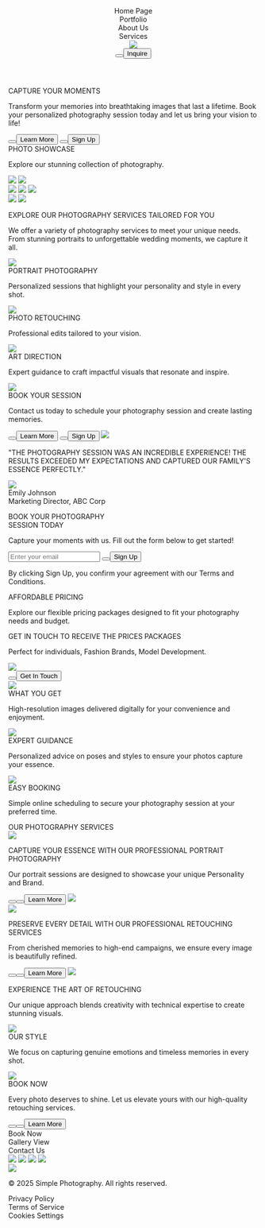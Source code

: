 <!DOCTYPE html>
<html>
  <head>
    <meta name="viewport" content="width=device-width, initial-scale=1" />
    <meta charset="utf-8" />
    <link rel="stylesheet" href="globals.css" />
    <link rel="stylesheet" href="styleguide.css" />
    <link rel="stylesheet" href="style.css" />
  </head>
  <body>
    <div class="home-page">
      <div class="frame">
        <div class="navbar">
          <header class="header">
            <div class="container">
              <div class="content">
                <div class="company-logo"><div class="logo-wide"></div></div>
                <div class="column">
                  <div class="div-wrapper"><div class="link-text">Home Page</div></div>
                  <div class="div-wrapper"><div class="link-text">Portfolio</div></div>
                  <div class="div-wrapper"><div class="link-text">About Us</div></div>
                  <div class="div-wrapper">
                    <div class="nav-link-dropdown">
                      <div class="link-text">Services</div>
                      <img class="img" src="img/chevron-down.svg" />
                    </div>
                  </div>
                </div>
              </div>
              <div class="actions">
                <button class="button"><button class="text-wrapper">Inquire</button></button>
              </div>
            </div>
          </header>
        </div>
        <div class="header-hero">
          <div class="frame-wrapper">
            <div class="column-wrapper">
              <div class="div">
                <div class="content-2">
                  <div class="medium-length-hero">CAPTURE YOUR MOMENTS</div>
                  <p class="lorem-ipsum-dolor">
                    Transform your memories into breathtaking images that last a lifetime. Book your personalized
                    photography session today and let us bring your vision to life!
                  </p>
                </div>
                <div class="actions-2">
                  <button class="button-wrapper"><button class="button-2">Learn More</button></button>
                  <button class="button-3"><button class="text-wrapper">Sign Up</button></button>
                </div>
              </div>
            </div>
          </div>
        </div>
        <div class="gallery">
          <div class="container-2">
            <div class="section-title">
              <div class="text-wrapper-2">PHOTO SHOWCASE</div>
              <p class="p">Explore our stunning collection of photography.</p>
            </div>
            <div class="content-3">
              <div class="div-2">
                <img class="placeholder-image" src="img/placeholder-image-1.png" />
                <img class="placeholder-image" src="img/placeholder-image-2.png" />
              </div>
              <div class="div-2">
                <img class="placeholder-image-2" src="img/placeholder-image-3.png" />
                <img class="placeholder-image-2" src="img/placeholder-image-4.png" />
                <img class="placeholder-image" src="img/placeholder-image-5.png" />
              </div>
              <div class="div-2">
                <img class="placeholder-image" src="img/placeholder-image-6.png" />
                <img class="placeholder-image" src="img/placeholder-image-7.png" />
              </div>
            </div>
          </div>
        </div>
        <div class="layout">
          <div class="container-3">
            <div class="content-wrapper">
              <div class="content-4">
                <p class="heading">EXPLORE OUR PHOTOGRAPHY SERVICES TAILORED FOR YOU</p>
                <p class="text">
                  We offer a variety of photography services to meet your unique needs.<br />
                  From stunning portraits to unforgettable wedding moments, we capture it all.
                </p>
              </div>
            </div>
            <div class="content-5">
              <div class="column-2">
                <div class="content-6">
                  <img class="vector" src="img/vector-2.svg" />
                  <div class="content-7">
                    <div class="heading-2">PORTRAIT PHOTOGRAPHY</div>
                    <p class="text-2">Personalized sessions that highlight your personality and style in every shot.</p>
                  </div>
                </div>
                <div class="content-6">
                  <img class="img-2" src="img/capture.svg" />
                  <div class="content-7">
                    <div class="heading-2">PHOTO RETOUCHING</div>
                    <p class="text-2">Professional edits tailored to your vision.</p>
                  </div>
                </div>
              </div>
              <div class="placeholder-image-3"></div>
              <div class="column-2">
                <div class="content-6">
                  <img class="img-2" src="img/event-note.svg" />
                  <div class="content-7">
                    <div class="heading-2">ART DIRECTION</div>
                    <p class="text-2">Expert guidance to craft impactful visuals that resonate and inspire.</p>
                  </div>
                </div>
                <div class="content-6">
                  <img class="img-2" src="img/book-online.svg" />
                  <div class="content-7">
                    <div class="heading-2">BOOK YOUR SESSION</div>
                    <p class="text-2">
                      Contact us today to schedule your photography session and create lasting memories.
                    </p>
                  </div>
                </div>
              </div>
            </div>
            <div class="actions-3">
              <button class="button-4"><button class="text-wrapper">Learn More</button></button>
              <button class="button-5">
                <button class="text-wrapper">Sign Up</button> <img class="img" src="img/image.svg" />
              </button>
            </div>
          </div>
        </div>
        <div class="testimonial">
          <div class="container-4">
            <div class="content-8">
              <div class="placeholder-logo"></div>
              <p class="quote">
                &#34;THE PHOTOGRAPHY SESSION WAS AN INCREDIBLE EXPERIENCE! THE RESULTS EXCEEDED MY EXPECTATIONS AND
                CAPTURED OUR FAMILY&#39;S ESSENCE PERFECTLY.&#34;
              </p>
              <div class="avatar">
                <img class="avatar-image" src="img/avatar-image.png" />
                <div class="avatar-content">
                  <div class="text-3">Emily Johnson</div>
                  <div class="text-2">Marketing Director, ABC Corp</div>
                </div>
              </div>
            </div>
          </div>
        </div>
        <div class="CTA">
          <div class="container-5">
            <div class="column-3">
              <div class="content-9">
                <p class="heading-3">BOOK YOUR PHOTOGRAPHY <br />SESSION TODAY</p>
                <p class="text-4">Capture your moments with us. Fill out the form below to get started!</p>
              </div>
              <div class="actions-4">
                <div class="form">
                  <input class="text-input" placeholder="Enter your email" type="email" />
                  <button class="button-6"><button class="button-2">Sign Up</button></button>
                </div>
                <p class="by-clicking-sign-up">
                  By clicking Sign Up, you confirm your agreement with our Terms and Conditions.
                </p>
              </div>
            </div>
          </div>
        </div>
        <div class="container-wrapper">
          <div class="container-6">
            <div class="section-title-2">
              <div class="content-10">
                <div class="text-wrapper-2">AFFORDABLE PRICING</div>
                <p class="p">
                  Explore our flexible pricing packages designed to fit your photography needs and budget.
                </p>
              </div>
            </div>
            <div class="content-11">
              <div class="list">
                <div class="content-12">
                  <div class="price-title">
                    <div class="title">
                      <p class="heading-4">GET IN TOUCH TO RECEIVE THE PRICES PACKAGES</p>
                      <p class="text-5">Perfect for individuals, Fashion Brands, Model Development.</p>
                    </div>
                  </div>
                  <img class="divider" src="img/divider.svg" />
                  <div class="div-3">
                    <button class="button-7"><button class="text-wrapper">Get In Touch</button></button>
                  </div>
                </div>
              </div>
              <div class="content-13">
                <div class="list-item">
                  <img class="img-3" src="img/high-res.svg" />
                  <div class="div-4">
                    <div class="heading-5">WHAT YOU GET</div>
                    <p class="text-5">High-resolution images delivered digitally for your convenience and enjoyment.</p>
                  </div>
                </div>
                <div class="list-item">
                  <img class="img-3" src="img/style.svg" />
                  <div class="div-4">
                    <div class="heading-5">EXPERT GUIDANCE</div>
                    <p class="text-5">
                      Personalized advice on poses and styles to ensure your photos capture your essence.
                    </p>
                  </div>
                </div>
                <div class="list-item">
                  <img class="img-3" src="img/schedule.svg" />
                  <div class="div-4">
                    <div class="heading-5">EASY BOOKING</div>
                    <p class="text-5">
                      Simple online scheduling to secure your photography session at your preferred time.
                    </p>
                  </div>
                </div>
              </div>
            </div>
          </div>
        </div>
        <div class="servises">
          <div class="container-7">
            <div class="heading-6">OUR PHOTOGRAPHY SERVICES</div>
            <div class="row-wrapper">
              <div class="row">
                <div class="div-2">
                  <div class="content-14">
                    <img class="linked-camera" src="img/linked-camera.svg" />
                    <p class="heading-7">CAPTURE YOUR ESSENCE WITH OUR PROFESSIONAL PORTRAIT PHOTOGRAPHY</p>
                    <p class="text-2">
                      Our portrait sessions are designed to showcase your unique Personality and Brand.
                    </p>
                  </div>
                  <button class="action">
                    <button class="button-5">
                      <button class="text-wrapper">Learn More</button> <img class="img" src="img/chevron-right-2.svg" />
                    </button>
                  </button>
                </div>
                <div class="list-item-2">
                  <div class="content-2">
                    <img class="img-2" src="img/celebration.svg" />
                    <p class="heading-7">PRESERVE EVERY DETAIL WITH OUR PROFESSIONAL RETOUCHING SERVICES</p>
                    <p class="text-2">
                      From cherished memories to high-end campaigns, we ensure every image is beautifully refined.
                    </p>
                  </div>
                  <button class="action">
                    <button class="button-5">
                      <button class="text-wrapper">Learn More</button> <img class="img" src="img/chevron-right.svg" />
                    </button>
                  </button>
                </div>
              </div>
            </div>
          </div>
        </div>
        <div class="component-wrapper">
          <div class="component">
            <div class="content-15">
              <div class="content-16">
                <div class="div-3">
                  <div class="tagline-wrapper"></div>
                  <div class="content-10">
                    <p class="heading-8">EXPERIENCE THE ART OF RETOUCHING</p>
                    <p class="text-6">
                      Our unique approach blends creativity with technical expertise to create stunning visuals.
                    </p>
                  </div>
                </div>
                <div class="div-3">
                  <div class="row-2">
                    <div class="div-4">
                      <img class="img-2" src="img/vector-3.svg" />
                      <div class="text-wrapper-3">OUR STYLE</div>
                      <p class="text-5">We focus on capturing genuine emotions and timeless memories in every shot.</p>
                    </div>
                    <div class="div-4">
                      <img class="vector-2" src="img/vector.svg" />
                      <div class="text-wrapper-3">BOOK NOW</div>
                      <p class="text-5">
                        Every photo deserves to shine. Let us elevate yours with our high-quality retouching services.
                      </p>
                    </div>
                  </div>
                </div>
              </div>
              <button class="actions-5">
                <button class="button-8"><button class="text-wrapper">Learn More</button></button>
              </button>
            </div>
            <div class="placeholder-image-4"></div>
          </div>
        </div>
        <footer class="footer">
          <div class="container-8">
            <div class="content-17">
              <div class="logo">
                <div class="logo-wide-wrapper"><div class="logo-wide-2"></div></div>
              </div>
              <div class="links">
                <div class="text-wrapper-4">Book Now</div>
                <div class="text-wrapper-4">Gallery View</div>
                <div class="text-wrapper-4">Contact Us</div>
              </div>
              <div class="social-links">
                <img class="img" src="img/facebook.svg" />
                <img class="img" src="img/instagram.svg" />
                <img class="img" src="img/linked-in.svg" />
                <img class="img" src="img/youtube.svg" />
              </div>
            </div>
            <div class="credits">
              <img class="divider-2" src="img/divider-2.svg" />
              <div class="row-3">
                <p class="text-wrapper-5">© 2025 Simple Photography. All rights reserved.</p>
                <div class="text-wrapper-6">Privacy Policy</div>
                <div class="text-wrapper-6">Terms of Service</div>
                <div class="text-wrapper-6">Cookies Settings</div>
              </div>
            </div>
          </div>
        </footer>
      </div>
    </div>
  </body>
</html>
